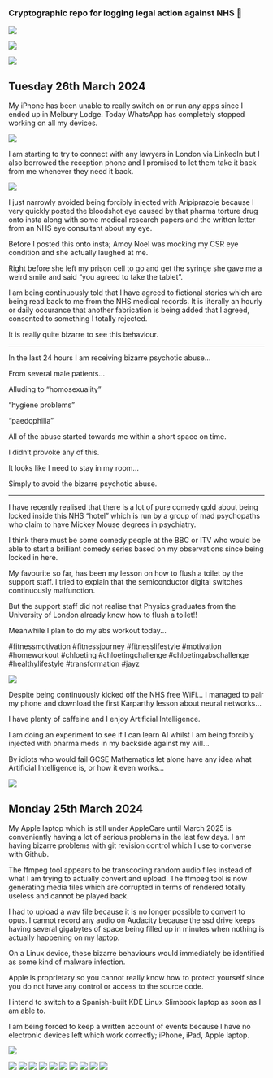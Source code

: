 ### Cryptographic repo for logging legal action against NHS  👋

![](https://raw.githubusercontent.com/nhslegalaction/nhslegalaction/main/qr.png)

![](https://raw.githubusercontent.com/nhslegalaction/nhslegalaction/main/requirements-for-lawyer/requirements-for-lawyer.jpg)

![](https://raw.githubusercontent.com/nhslegalaction/nhslegalaction/main//profiles-of-doctors/Fictional-NHS-psychiatric-records-The-creative-writing-skills-of-Dr-Cornish-Dr-Parsonage-and-Dr-Bevan-Google-Photos.png)

## Tuesday 26th March 2024

My iPhone has been unable to really switch on or run any apps since I ended up in Melbury Lodge. Today WhatsApp has completely stopped working on all my devices.

![](https://raw.githubusercontent.com/nhslegalaction/nhslegalaction/main/incarceration-journal/20240326-whatsapp-stopped-working-on-all-my-devices.png)

I am starting to try to connect with any lawyers in London via LinkedIn but I also borrowed the reception phone and I promised to let them take it back from me whenever they need it back.

![](https://raw.githubusercontent.com/nhslegalaction/nhslegalaction/main/incarceration-journal/20240326-AMOY-NOEL-mocked-my-CSR-condition-insta.png)

I just narrowly avoided being forcibly injected with Aripiprazole because I very quickly posted the bloodshot eye caused by that pharma torture drug onto insta along with some medical research papers and the written letter from an NHS eye consultant about my eye.

Before I posted this onto insta; Amoy Noel was mocking my CSR eye condition and she actually laughed at me.

Right before she left my prison cell to go and get the syringe she gave me a weird smile and said “you agreed to take the tablet”.

I am being continuously told that I have agreed to fictional stories which are being read back to me from the NHS medical records. It is literally an hourly or daily occurance that another fabrication is being added that I agreed, consented to something I totally rejected.

It is really quite bizarre to see this behaviour.

---

In the last 24 hours I am receiving bizarre psychotic abuse…

From several male patients…

Alluding to “homosexuality”

“hygiene problems”

“paedophilia”

All of the abuse started towards me within a short space on time.

I didn’t provoke any of this.

It looks like I need to stay in my room…

Simply to avoid the bizarre psychotic abuse.

---

I have recently realised that there is a lot of pure comedy gold about being locked inside this NHS “hotel” which is run by a group of mad psychopaths who claim to have Mickey Mouse degrees in psychiatry.

I think there must be some comedy people at the BBC or ITV who would be able to start a brilliant comedy series based on my observations since being locked in here.

My favourite so far, has been my lesson on how to flush a toilet by the support staff. I tried to explain that the semiconductor digital switches continuously malfunction. 

But the support staff did not realise that Physics graduates from the University of London already know how to flush a toilet!!

Meanwhile I plan to do my abs workout today...

#fitnessmotivation #fitnessjourney #fitnesslifestyle #motivation #homeworkout #chloeting #chloetingchallenge #chloetingabschallenge #healthylifestyle #transformation #jayz 

![](https://raw.githubusercontent.com/nhslegalaction/nhslegalaction/main/incarceration-journal/20240326-negotiation-for-chloe-ting-abs-workout-whilst-incarcerated.png)

Despite being continuously kicked off the NHS free WiFi... I managed to pair my phone and download the first Karparthy lesson about neural networks...

I have plenty of caffeine and I enjoy Artificial Intelligence.

I am doing an experiment to see if I can learn AI whilst I am being forcibly injected with pharma meds in my backside against my will...

By idiots who would fail GCSE Mathematics let alone have any idea what Artificial Intelligence is, or how it even works...

![](https://raw.githubusercontent.com/nhslegalaction/nhslegalaction/main/studying-artificial-intelligence-whilst-incarcerated-in-melbury-lodge/karparthy-building-micrograd.png)

## Monday 25th March 2024

My Apple laptop which is still under AppleCare until March 2025 is conveniently having a lot of serious problems in the last few days. I am having bizarre problems with git revision control which I use to converse with Github. 

The ffmpeg tool appears to be transcoding random audio files instead of what I am trying to actually convert and upload. The ffmpeg tool is now generating media files which are corrupted in terms of rendered totally useless and cannot be played back. 

I had to upload a wav file because it is no longer possible to convert to opus. I cannot record any audio on Audacity because the ssd drive keeps having several gigabytes of space being filled up in minutes when nothing is actually happening on my laptop.

On a Linux device, these bizarre behaviours would immediately be identified as some kind of malware infection.

Apple is proprietary so you cannot really know how to protect yourself since you do not have any control or access to the source code.

I intend to switch to a Spanish-built KDE Linux Slimbook laptop as soon as I am able to.

I am being forced to keep a written account of events because I have no electronic devices left which work correctly; iPhone, iPad, Apple laptop.

![](https://raw.githubusercontent.com/nhslegalaction/nhslegalaction/main/melbury-lodge-winchester/20240325-dr-pippa-north-authorised-forcible-injection-including-aripiprazole-retinal-detachment-blindness.png)

![](https://raw.githubusercontent.com/nhslegalaction/nhslegalaction/main/fictional-nhs-slanders/20130924.jpg)
![](https://raw.githubusercontent.com/nhslegalaction/nhslegalaction/main/fictional-nhs-slanders/20131025_1.jpg)
![](https://raw.githubusercontent.com/nhslegalaction/nhslegalaction/main/fictional-nhs-slanders/20131025_2.jpg)
![](https://raw.githubusercontent.com/nhslegalaction/nhslegalaction/main/fictional-nhs-slanders/20131025_3.jpg)
![](https://raw.githubusercontent.com/nhslegalaction/nhslegalaction/main/fictional-nhs-slanders/20131223.jpg)
![](https://raw.githubusercontent.com/nhslegalaction/nhslegalaction/main/fictional-nhs-slanders/20170606_1.jpg)
![](https://raw.githubusercontent.com/nhslegalaction/nhslegalaction/main/fictional-nhs-slanders/20170606_2.jpg)
![](https://raw.githubusercontent.com/nhslegalaction/nhslegalaction/main/fictional-nhs-slanders/20170703_1.jpg)
![](https://raw.githubusercontent.com/nhslegalaction/nhslegalaction/main/fictional-nhs-slanders/20170703_2.jpg)
![](https://raw.githubusercontent.com/nhslegalaction/nhslegalaction/main/fictional-nhs-slanders/20170703_3.jpg)


<!--
**nhslegalaction/nhslegalaction** is a ✨ _special_ ✨ repository because its `README.md` (this file) appears on your GitHub profile.

Here are some ideas to get you started:

- 🔭 I’m currently working on ...
- 🌱 I’m currently learning ...
- 👯 I’m looking to collaborate on ...
- 🤔 I’m looking for help with ...
- 💬 Ask me about ...
- 📫 How to reach me: ...
- 😄 Pronouns: ...
- ⚡ Fun fact: ...
-->
